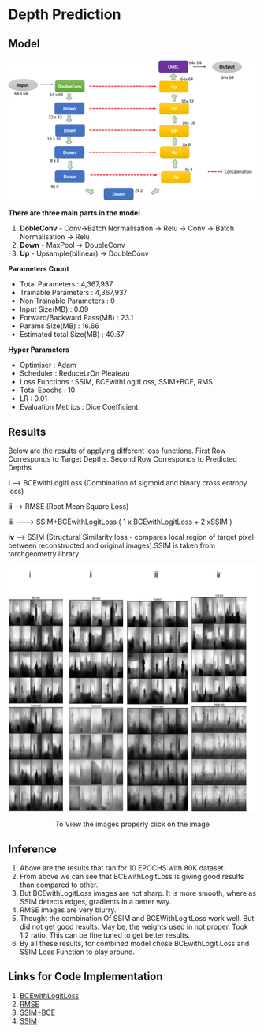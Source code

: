# **Depth Prediction**

## **Model**


<p align="center"><img src = "https://github.com/Sushmitha-Katti/Monocular-Depth-Estimation-and-Segmentation/blob/master/Assets/Depth-Model.jpg"></p>

**There are three main parts in the model**
1. **DobleConv** - Conv->Batch Normalisation -> Relu -> Conv -> Batch Normalisation -> Relu
2. **Down** - MaxPool -> DoubleConv
3. **Up** - Upsample(bilinear) -> DoubleConv

**Parameters Count**
* Total Parameters : 4,367,937
* Trainable Parameters : 4,367,937
* Non Trainable Parameters : 0
* Input Size(MB) : 0.09
* Forward/Backward Pass(MB) : 23.1
* Params Size(MB) : 16.66
* Estimated total Size(MB) : 40.67

**Hyper Parameters** 
* Optimiser : Adam
* Scheduler : ReduceLrOn Pleateau
* Loss Functions : SSIM, BCEwithLogitLoss, SSIM+BCE, RMS
* Total Epochs : 10
* LR : 0.01
* Evaluation Metrics : Dice Coefficient.


## **Results**

Below are the results of applying different loss functions. First Row Corresponds to Target Depths. Second Row Corresponds to Predicted Depths

**i** --> BCEwithLogitLoss   (Combination of sigmoid and binary cross entropy loss)

**ii** --> RMSE    (Root Mean Square Loss)

**iii** ---> SSIM+BCEwithLogitLoss ( 1 x BCEwithLogitLoss + 2 xSSIM ) 

**iv** --> SSIM (Structural Similarity loss - compares local region of target pixel between reconstructed and original images).SSIM is taken from torchgeometry library

<p align = "center"><img height = "500" src = "https://github.com/Sushmitha-Katti/Monocular-Depth-Estimation-and-Segmentation/blob/master/Assets/depth.jpg"</p>
<p align = "center">To View the images properly click on the image</p>
  
## **Inference**

1. Above are the results that ran for 10 EPOCHS with 80K dataset. 
2. From above we can see that BCEwithLogitLoss is giving good results than compared to other.
3. But BCEwithLogitLoss images are not sharp. It is more smooth, where as SSIM detects edges, gradients in a better way.
4. RMSE images are very blurry.
5. Thought the combination Of SSIM and BCEWithLogitLoss work well. But did not get good results. May be, the weights used in not proper. Took 1:2 ratio. This can be fine tuned to get better results.
6. By all these results, for combined model chose BCEwithLogit Loss and SSIM Loss Function to play around.

## **Links for Code Implementation**
1. [BCEwithLogitLoss](https://github.com/Sushmitha-Katti/Monocular-Depth-Estimation-and-Segmentation/blob/master/Depth/Depth_BCE.ipynb)
2. [RMSE](https://github.com/Sushmitha-Katti/Monocular-Depth-Estimation-and-Segmentation/blob/master/Depth/Depth_RMSE.ipynb)
3. [SSIM+BCE](https://github.com/Sushmitha-Katti/Monocular-Depth-Estimation-and-Segmentation/blob/master/Depth/Depth_SSIM%2BBCE.ipynb)
4. [SSIM](https://github.com/Sushmitha-Katti/Monocular-Depth-Estimation-and-Segmentation/blob/master/Depth/Depth_SSIM.ipynb)

  






